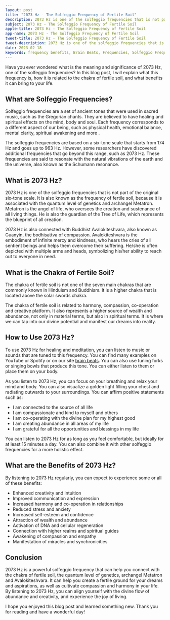 ```yaml
---
layout: post
title: "2073 Hz - The Solfeggio Frequency of Fertile Soil"
description: 2073 Hz is one of the solfeggio frequencies that is not part of the original six-tone scale. It is also known as the frequency of fertile soil, because it is associated with the quantum level of genetics and archangel Metatron.
subject: 2073 Hz - The Solfeggio Frequency of Fertile Soil
apple-title: 2073 Hz - The Solfeggio Frequency of Fertile Soil
app-name: 2073 Hz - The Solfeggio Frequency of Fertile Soil
tweet-title: 2073 Hz - The Solfeggio Frequency of Fertile Soil
tweet-description: 2073 Hz is one of the solfeggio frequencies that is not part of the original six-tone scale. It is also known as the frequency of fertile soil, because it is associated with the quantum level of genetics and archangel Metatron.
date: 2023-02-18
keywords: frequency benefits, Brain Beats, Frequencies, Solfeggio Frequency, chakra of fertile soil, 2073 Hz, Brain wave entrainment, sound therapy
---
```


Have you ever wondered what is the meaning and significance of 2073 Hz, one of the solfeggio frequencies? In this blog post, I will explain what this frequency is, how it is related to the chakra of fertile soil, and what benefits it can bring to your life.

## What are Solfeggio Frequencies?

Solfeggio frequencies are a set of ancient tones that were used in sacred music, such as the Gregorian chants. They are believed to have healing and spiritual effects on the mind, body and soul. Each frequency corresponds to a different aspect of our being, such as physical health, emotional balance, mental clarity, spiritual awakening and more .

The solfeggio frequencies are based on a six-tone scale that starts from 174 Hz and goes up to 963 Hz. However, some researchers have discovered additional frequencies that go beyond this range, such as 2073 Hz. These frequencies are said to resonate with the natural vibrations of the earth and the universe, also known as the Schumann resonance.

## What is 2073 Hz?

2073 Hz is one of the solfeggio frequencies that is not part of the original six-tone scale. It is also known as the frequency of fertile soil, because it is associated with the quantum level of genetics and archangel Metatron. Metatron is the angel of life, who oversees the creation and sustenance of all living things. He is also the guardian of the Tree of Life, which represents the blueprint of all creation.

2073 Hz is also connected with Buddhist Avalokiteshvara, also known as Guanyin, the bodhisattva of compassion. Avalokiteshvara is the embodiment of infinite mercy and kindness, who hears the cries of all sentient beings and helps them overcome their suffering. He/she is often depicted with multiple arms and heads, symbolizing his/her ability to reach out to everyone in need.

## What is the Chakra of Fertile Soil?

The chakra of fertile soil is not one of the seven main chakras that are commonly known in Hinduism and Buddhism. It is a higher chakra that is located above the solar swords chakra.

The chakra of fertile soil is related to harmony, compassion, co-operation and creative platform. It also represents a higher source of wealth and abundance, not only in material terms, but also in spiritual terms. It is where we can tap into our divine potential and manifest our dreams into reality.

## How to Use 2073 Hz?

To use 2073 Hz for healing and meditation, you can listen to music or sounds that are tuned to this frequency. You can find many examples on YouTube or Spotify or on our site [brain beats](https://brain-beats.in/solfeggio-frequency.html). You can also use tuning forks or singing bowls that produce this tone. You can either listen to them or place them on your body.

As you listen to 2073 Hz, you can focus on your breathing and relax your mind and body. You can also visualize a golden light filling your chest and radiating outwards to your surroundings. You can affirm positive statements such as:

- I am connected to the source of all life
- I am compassionate and kind to myself and others
- I am co-operating with the divine plan for my highest good
- I am creating abundance in all areas of my life
- I am grateful for all the opportunities and blessings in my life

You can listen to 2073 Hz for as long as you feel comfortable, but ideally for at least 15 minutes a day. You can also combine it with other solfeggio frequencies for a more holistic effect.

## What are the Benefits of 2073 Hz?

By listening to 2073 Hz regularly, you can expect to experience some or all of these benefits:

- Enhanced creativity and intuition
- Improved communication and expression
- Increased harmony and co-operation in relationships
- Reduced stress and anxiety
- Increased self-esteem and confidence
- Attraction of wealth and abundance
- Activation of DNA and cellular regeneration
- Connection with higher realms and spiritual guides
- Awakening of compassion and empathy
- Manifestation of miracles and synchronicities

## Conclusion

2073 Hz is a powerful solfeggio frequency that can help you connect with the chakra of fertile soil, the quantum level of genetics, archangel Metatron and Avalokiteshvara. It can help you create a fertile ground for your dreams and aspirations, as well as cultivate compassion and harmony in your life. By listening to 2073 Hz, you can align yourself with the divine flow of abundance and creativity, and experience the joy of living.

I hope you enjoyed this blog post and learned something new.  Thank you for reading and have a wonderful day!